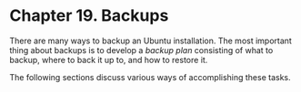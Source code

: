 # Chapter 19. Backups

There are many ways to backup an Ubuntu installation. The most important thing about backups is to develop a _backup plan_ consisting of what to backup, where to back it up to, and how to restore it.

The following sections discuss various ways of accomplishing these tasks.
